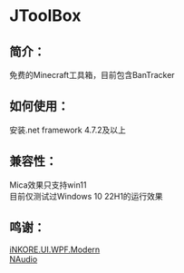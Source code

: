 # JToolBox
## 简介：
免费的Minecraft工具箱，目前包含BanTracker
## 如何使用：
安装.net framework 4.7.2及以上<br>
## 兼容性：
Mica效果只支持win11<br>
目前仅测试过Windows 10 22H1的运行效果
## 鸣谢：
[iNKORE.UI.WPF.Modern](https://github.com/InkoreStudios/UI.WPF.Modern)<br>
[NAudio](https://github.com/naudio/NAudio)
